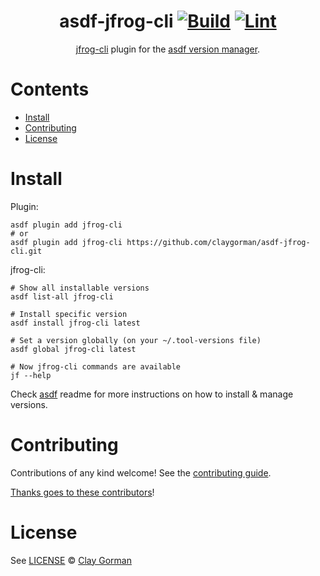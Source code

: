 <div align="center">

# asdf-jfrog-cli [![Build](https://github.com/claygorman/asdf-jfrog-cli/actions/workflows/build.yml/badge.svg)](https://github.com/claygorman/asdf-jfrog-cli/actions/workflows/build.yml) [![Lint](https://github.com/claygorman/asdf-jfrog-cli/actions/workflows/lint.yml/badge.svg)](https://github.com/claygorman/asdf-jfrog-cli/actions/workflows/lint.yml)

[jfrog-cli](https://github.com/claygorman/asdf-jfrog-cli) plugin for the [asdf version manager](https://asdf-vm.com).

</div>

# Contents

- [Install](#install)
- [Contributing](#contributing)
- [License](#license)

# Install

Plugin:

```shell
asdf plugin add jfrog-cli
# or
asdf plugin add jfrog-cli https://github.com/claygorman/asdf-jfrog-cli.git
```

jfrog-cli:

```shell
# Show all installable versions
asdf list-all jfrog-cli

# Install specific version
asdf install jfrog-cli latest

# Set a version globally (on your ~/.tool-versions file)
asdf global jfrog-cli latest

# Now jfrog-cli commands are available
jf --help
```

Check [asdf](https://github.com/asdf-vm/asdf) readme for more instructions on how to
install & manage versions.

# Contributing

Contributions of any kind welcome! See the [contributing guide](contributing.md).

[Thanks goes to these contributors](https://github.com/claygorman/asdf-jfrog-cli/graphs/contributors)!

# License

See [LICENSE](LICENSE) © [Clay Gorman](https://github.com/claygorman/)
